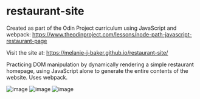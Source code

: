 # restaurant-site

Created as part of the Odin Project curriculum using JavaScript and webpack: https://www.theodinproject.com/lessons/node-path-javascript-restaurant-page

Visit the site at:
https://melanie-j-baker.github.io/restaurant-site/

Practicing DOM manipulation by dynamically rendering a simple restaurant homepage, using JavaScript alone to generate the entire contents of the website. Uses webpack.

![image](https://github.com/Melanie-J-Baker/restaurant-site/assets/104843873/d4ed34f7-c188-4c62-b9f1-b541ab9fe8a2)
![image](https://github.com/Melanie-J-Baker/restaurant-site/assets/104843873/e0ddb226-681c-4fca-8dda-069a0f5ae006)
![image](https://github.com/Melanie-J-Baker/restaurant-site/assets/104843873/77dc5233-5a9d-40ac-8d71-fa0173b0ca84)
